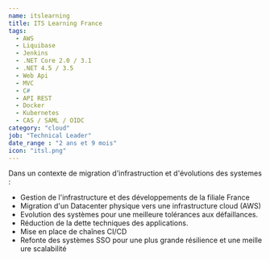 ```yaml
---
name: itslearning
title: ITS Learning France
tags:
  - AWS
  - Liquibase
  - Jenkins
  - .NET Core 2.0 / 3.1
  - .NET 4.5 / 3.5
  - Web Api
  - MVC
  - C#
  - API REST
  - Docker
  - Kubernetes
  - CAS / SAML / OIDC
category: "cloud"
job: "Technical Leader"
date_range : "2 ans et 9 mois"
icon: "itsl.png"
---
```


Dans un contexte de migration d'infrastruction et d'évolutions des systemes :

- Gestion de l'infrastructure et des développements de la filiale France
- Migration d'un Datacenter physique vers une infrastructure cloud (AWS)
- Evolution des systèmes pour une meilleure tolérances aux défaillances.
- Réduction de la dette techniques des applications.
- Mise en place de chaînes CI/CD
- Refonte des systèmes SSO pour une plus grande résilience et une meilleure scalabilité
